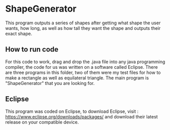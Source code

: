 # ShapeGenerator
This program outputs a series of shapes after getting what shape the user wants, how long, as well as how tall they want the shape and outputs their exact shape.

## How to run code
For this code to work, drag and drop the .java file into any java programming compiler, the code for us was written on a software called Eclipse.
There are three programs in this folder, two of them were my test files for how to make a rectangle as well as equilateral triangle. The main 
program is "ShapeGenerator" that you are looking for.

## Eclipse
This program was coded on Eclipse, to download Eclipse, visit : https://www.eclipse.org/downloads/packages/ and download their latest release on your compatible device.
